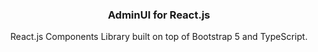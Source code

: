 
<h3 align="center">AdminUI for React.js</h3>

<p align="center">
  React.js Components Library built on top of Bootstrap 5 and TypeScript.
</p>
